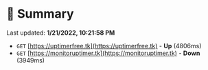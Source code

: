 # 📖 Summary
Last updated: **1/21/2022, 10:21:58 PM**

- `GET` [https://uptimerfree.tk](https://uptimerfree.tk) - **Up** (4806ms)
- `GET` [https://monitoruptimer.tk](https://monitoruptimer.tk) - **Down** (3949ms)
